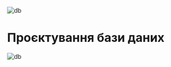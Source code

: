 ![db](https://raw.githubusercontent.com/dmlitvin/database_basics_template/master/docs/design/ER.png)

# Проєктування бази даних

![db](https://raw.githubusercontent.com/dmlitvin/database_basics_template/master/docs/design/db.png)
